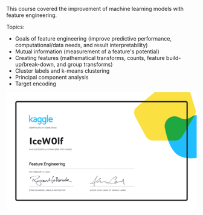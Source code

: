 This course covered the improvement of machine learning models with feature engineering.

Topics:
- Goals of feature engineering (improve predictive performance, computational/data needs, and result interpretability)
- Mutual information (measurement of a feature's potential)
- Creating features (mathematical transforms, counts, feature build-up/break-down, and group transforms)
- Cluster labels and k-means clustering
- Principal component analysis
- Target encoding

![alt text](https://github.com/IceW0lf/learning-portfolio/blob/main/Kaggle/7%20-%20Feature%20Engineering/Certificate%20-%20Feature%20Engineering.png)
